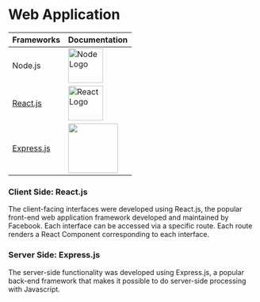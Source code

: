 # Web Application

| Frameworks | Documentation |
| ------------ | ------------- |
| Node.js | <a href="https://nodejs.org/en/docs/"><img src="https://nodejs.org/static/images/logos/nodejs-new-pantone-black.svg" width=70 alt="Node Logo"/> |
| [React.js](#client-side-reactjs) |<a href="https://reactjs.org/docs/getting-started.html"><img src="https://raw.githubusercontent.com/reactjs/reactjs.org/main/src/icons/logo.svg" width=70 alt="React Logo" />|
| [Express.js](#server-side-expressjs) |<a href="http://expressjs.com/en/5x/api.html#app"><img src="https://expressjs.com/images/express-facebook-share.png" width=100/>|


### Client Side: React.js 

The client-facing interfaces were developed using React.js, the popular front-end web application framework developed and maintained by Facebook. Each interface can be accessed via a specific route. Each route renders a React Component corresponding to each interface.  

### Server Side: Express.js

The server-side functionality was developed using Express.js, a popular back-end framework that makes it possible to do server-side processing with Javascript.


